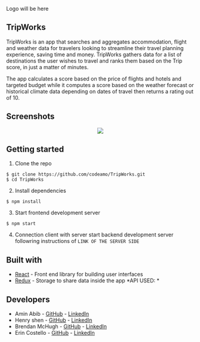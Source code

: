 Logo will be here


## TripWorks

TripWorks is an app that searches and aggregates accommodation, flight and weather data for travelers looking to streamline their travel planning experience, saving time and money. TripWorks gathers data for a list of destinations the user wishes to travel and ranks them based on the Trip score, in just a matter of minutes.

The app calculates a score based on the price of flights and hotels and targeted budget while it computes a score based on the weather forecast or historical climate data depending on dates of travel then returns a rating out of 10. 

## Screenshots

<p align="center">
  <img src="https://i.ibb.co/4RsbBpH/group2-333.png" />
</p>

## Getting started 

1. Clone the repo

```
$ git clone https://github.com/codeamo/TripWorks.git
$ cd TripWorks
```

2. Install dependencies
```
$ npm install
```

3. Start frontend development server
```
$ npm start
```
4. Connection client with server
start backend development server followring instructions of ```LINK OF THE SERVER SIDE ```

## Built with

* [React](https://reactjs.org) - Front end library for building user interfaces
* [Redux](https://redux.js.org) - Storage to share data inside the app
*API USED: 
  *

## Developers

* Amin Abib - [GitHub](https://github.com/codeamo) - [LinkedIn](https://www.linkedin.com/in/amin-abib-836953183/)
* Henry shen - [GitHub](https://github.com/henry-shen) - [LinkedIn](https://www.linkedin.com/in/henry-shen/)
* Brendan McHugh - [GitHub](https://github.com/bmch) - [LinkedIn](https://www.linkedin.com/in/brendan-mchugh-31b6a0199/)
* Erin Costello - [GitHub](https://github.com/ErinElizCostello) - [LinkedIn](https://www.linkedin.com/in/erin-eliz-costello/)
